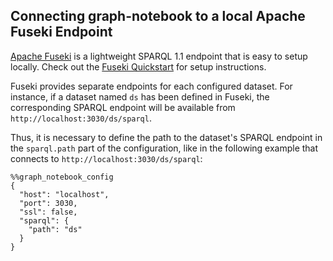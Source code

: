 ## Connecting graph-notebook to a local Apache Fuseki Endpoint

[Apache Fuseki](https://jena.apache.org/documentation/fuseki2/index.html) is a lightweight SPARQL 1.1 endpoint that is easy to setup locally. Check out the [Fuseki Quickstart](https://jena.apache.org/documentation/fuseki2/fuseki-quick-start.html) for setup instructions.

Fuseki provides separate endpoints for each configured dataset. For instance, if a dataset named `ds` has been defined in Fuseki, the corresponding SPARQL endpoint will be available from `http://localhost:3030/ds/sparql`.

Thus, it is necessary to define the path to the dataset's SPARQL endpoint in the `sparql.path` part of the configuration,
like in the following example that connects to `http://localhost:3030/ds/sparql`:

```
%%graph_notebook_config
{
  "host": "localhost",
  "port": 3030,
  "ssl": false,
  "sparql": {
    "path": "ds"
  }
}
```
